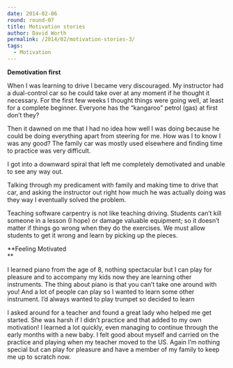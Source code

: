 ```yaml
---
date: 2014-02-06
round: round-07
title: Motivation stories
author: David Worth
permalink: /2014/02/motivation-stories-3/
tags:
  - Motivation
---
```

**Demotivation first**

When I was learning to drive I became very discouraged. My instructor had a dual-control car so he could take over at any moment if he thought it necessary. For the first few weeks I thought things were going well, at least for a complete beginner. Everyone has the &#8220;kangaroo&#8221; petrol (gas) at first don&#8217;t they?

Then it dawned on me that I had no idea how well I was doing because he could be doing everything apart from steering for me. How was I to know I was any good? The family car was mostly used elsewhere and finding time to practice was very difficult.

I got into a downward spiral that left me completely demotivated and unable to see any way out.

Talking through my predicament with family and making time to drive that car, and asking the instructor out right how much he was actually doing was they way I eventually solved the problem.

Teaching software carpentry is not like teaching driving. Students can&#8217;t kill someone in a lesson (I hope) or damage valuable equipment; so it doesn&#8217;t matter if things go wrong when they do the exercises. We must allow students to get it wrong and learn by picking up the pieces.

**Feeling Motivated  
**

I learned piano from the age of 8, nothing spectacular but I can play for pleasure and to accompany my kids now they are learning other instruments. The thing about piano is that you can&#8217;t take one around with you! And a lot of people can play so I wanted to learn some other instrument. I&#8217;d always wanted to play trumpet so decided to learn

I asked around for a teacher and found a great lady who helped me get started. She was harsh if I didn&#8217;t practice and that added to my own motivation! I learned a lot quickly, even managing to continue through the early months with a new baby. I felt good about myself and carried on the practice and playing when my teacher moved to the US. Again I&#8217;m nothing special but can play for pleasure and have a member of my family to keep me up to scratch now.
